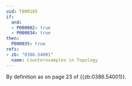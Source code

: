 ```yaml
---
uid: T000105
if:
  and:
  - P000002: true
  - P000034: true
then:
  P000035: true
refs:
- zb: "0386.54001"
  name: Counterexamples in Topology
---
```


By definition as on page 23 of {{zb:0386.54001}}.
